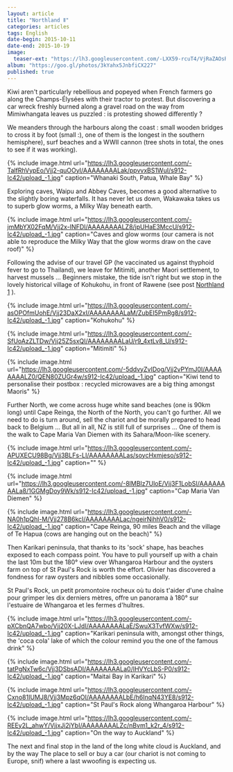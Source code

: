 ```yaml
---
layout: article
title: "Northland Ⅱ"
categories: articles
tags: English
date-begin: 2015-10-11
date-end: 2015-10-19
image: 
  teaser-ext: "https://lh3.googleusercontent.com/-LXX59-rcuT4/VjRaZAOsRnI/AAAAAAAAK7c/j28SpBUASyo/s912-Ic42/upload_-1.jpg"
album: "https://goo.gl/photos/3kYahx5JnbfiCX227"
published: true
---
```


Kiwi aren't particularly rebellious and popeyed when French farmers go along the Champs-Élysées with their tractor to protest. But discovering a car wreck freshly burned along a gravel road on the way from Mimiwhangata leaves us puzzled : is protesting showed differently ?

We meanders through the harbours along the coast : small wooden bridges to cross it by foot (small :), one of them is the longest in the southern hemisphere), surf beaches and a WWII cannon (tree shots in total, the ones to see if it was working).

{% include image.html url="https://lh3.googleusercontent.com/-TalfRhVypEo/Vjj2-quOOyI/AAAAAAAALak/ppvvxBS1WuI/s912-Ic42/upload_-1.jpg" caption="Whanaki South, Patua, Whale Bay" %}

Exploring caves, Waipu and Abbey Caves, becomes a good alternative to the slightly boring waterfalls. It has never let us down, Wakawaka takes us to superb glow worms, a Milky Way beneath earth.

{% include image.html url="https://lh3.googleusercontent.com/-jmMbYX02FqM/Vjj2x-INFDI/AAAAAAAALZ8/jpUHaE3MccU/s912-Ic42/upload_-1.jpg" caption="Caves and glow worms (our camera is not able to reproduce the Milky Way that the glow worms draw on the cave roof)" %}

Following the advise of our travel GP (he vaccinated us against thyphoid fever to go to Thailand), we leave for Mitimiti, another Maori settlement, to harvest mussels ... Beginners mistake, the tide isn't right but we stop in the lovely historical village of Kohukohu, in front of Rawene (see post [Northland 1](/articles/2015/09/nortland-1-vo/) ).

{% include image.html url="https://lh3.googleusercontent.com/-asOPOfmUohE/Vjj23DaX2xI/AAAAAAAALaM/ZubEI5PmRg8/s912-Ic42/upload_-1.jpg" caption="Kohukohu" %}

{% include image.html url="https://lh3.googleusercontent.com/-SfUoAzZLTDw/Vjj25Z5sxQI/AAAAAAAALaU/r9_4xtLv8_U/s912-Ic42/upload_-1.jpg" caption="Mitimiti" %}


{% include image.html url="https://lh3.googleusercontent.com/-5ddvyZvIDog/Vjj2vPYmJ0I/AAAAAAAALZ0/QEN80ZUGr4w/s912-Ic42/upload_-1.jpg" caption="Kiwi tend to personalise their postbox : recycled microwaves are a big thing amongst Maoris" %}

Further North, we come across huge white sand beaches (one is 90km long) until Cape Reinga, the North of the North, you can't go further. All we need to do is turn around, sell the chariot and be morally prepared to head back to Belgium ... But all in all, NZ is still full of surprises ... One of them is the walk to Cape Maria Van Diemen with its Sahara/Moon-like scenery.

{% include image.html url="https://lh3.googleusercontent.com/-APUXECU98Bg/Vjj3BLFs-LI/AAAAAAAALas/soycHxmjeso/s912-Ic42/upload_-1.jpg" caption="" %}

{% include image.html url="https://lh3.googleusercontent.com/-8lMBIz7UloE/Vjj3F1LobSI/AAAAAAAALa8/1GGMgDoy9Wk/s912-Ic42/upload_-1.jpg" caption="Cap Maria Van Diemen" %}

{% include image.html url="https://lh3.googleusercontent.com/-NA0h1pQhl-M/Vjj278B6kcI/AAAAAAAALac/ngeirNihhV0/s912-Ic42/upload_-1.jpg" caption="Cape Reinga, 90 miles Beach and the village of Te Hapua (cows are hanging out on the beach)" %}

Then Karikari peninsula, that thanks to its 'sock' shape, has  beaches exposed to each compass point. You have to pull yourself up with a chain the last 10m but the 180° view over Whangaroa Harbour and the oysters farm on top of St Paul's Rock is worth the effort. Olivier has discovered a fondness for raw oysters and nibbles some occasionally.


 St Paul's Rock, un petit promontoire rocheux où tu dois t'aider d'une chaîne pour grimper les dix derniers mètres, offre un panorama à 180° sur l'estuaire de Whangaroa et les fermes d'huîtres. 

{% include image.html url="https://lh3.googleusercontent.com/-pXCbnQA7wbo/Vjj20X-LJdI/AAAAAAAALaE/SwuX3TvfWXw/s912-Ic42/upload_-1.jpg" caption="Karikari peninsula with, amongst other things, the 'coca cola' lake of which the colour remind you the one of the famous drink" %}

{% include image.html url="https://lh3.googleusercontent.com/-tatPgNxTw6c/Vjj3DSbsADI/AAAAAAAALa0/IHVYcLbS-P0/s912-Ic42/upload_-1.jpg" caption="Maitai Bay in Karikari" %}

{% include image.html url="https://lh3.googleusercontent.com/-Cxno81IUMJ8/Vjj3Mpz6qOI/AAAAAAAALbE/h6InqN43YE8/s912-Ic42/upload_-1.jpg" caption="St Paul's Rock along Whangaroa Harbour" %}

{% include image.html url="https://lh3.googleusercontent.com/-REEy2L_ahwY/VjjxJi2jYbI/AAAAAAAALZc/nBvm1_k2r_4/s912-Ic42/upload_-1.jpg" caption="On the way to Auckland" %}

The next and final stop in the land of the long white cloud is Auckland, and by the way The place to sell or buy a car (our chariot is not coming to Europe, snif)  where a last wwoofing is expecting us.






